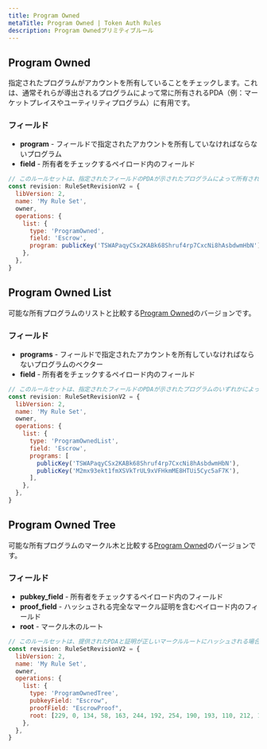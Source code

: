 ```yaml
---
title: Program Owned
metaTitle: Program Owned | Token Auth Rules
description: Program Ownedプリミティブルール
---
```


## Program Owned

指定されたプログラムがアカウントを所有していることをチェックします。これは、通常それらが導出されるプログラムによって常に所有されるPDA（例：マーケットプレイスやユーティリティプログラム）に有用です。

### フィールド

- **program** - フィールドで指定されたアカウントを所有していなければならないプログラム
- **field** - 所有者をチェックするペイロード内のフィールド

```js
// このルールセットは、指定されたフィールドのPDAが示されたプログラムによって所有されている場合のみtrueと評価されます。
const revision: RuleSetRevisionV2 = {
  libVersion: 2,
  name: 'My Rule Set',
  owner,
  operations: {
    list: {
      type: 'ProgramOwned',
      field: 'Escrow',
      program: publicKey('TSWAPaqyCSx2KABk68Shruf4rp7CxcNi8hAsbdwmHbN'),
    },
  },
}
```

## Program Owned List

可能な所有プログラムのリストと比較する[Program Owned](#program-owned)のバージョンです。

### フィールド

- **programs** - フィールドで指定されたアカウントを所有していなければならないプログラムのベクター
- **field** - 所有者をチェックするペイロード内のフィールド

```js
// このルールセットは、指定されたフィールドのPDAが示されたプログラムのいずれかによって所有されている場合のみtrueと評価されます。
const revision: RuleSetRevisionV2 = {
  libVersion: 2,
  name: 'My Rule Set',
  owner,
  operations: {
    list: {
      type: 'ProgramOwnedList',
      field: 'Escrow',
      programs: [
        publicKey('TSWAPaqyCSx2KABk68Shruf4rp7CxcNi8hAsbdwmHbN'),
        publicKey('M2mx93ekt1fmXSVkTrUL9xVFHkmME8HTUi5Cyc5aF7K'),
      ],
    },
  },
}
```

## Program Owned Tree

可能な所有プログラムのマークル木と比較する[Program Owned](#program-owned)のバージョンです。

### フィールド

- **pubkey_field** - 所有者をチェックするペイロード内のフィールド
- **proof_field** - ハッシュされる完全なマークル証明を含むペイロード内のフィールド
- **root** - マークル木のルート

```js
// このルールセットは、提供されたPDAと証明が正しいマークルルートにハッシュされる場合のみtrueと評価されます。
const revision: RuleSetRevisionV2 = {
  libVersion: 2,
  name: 'My Rule Set',
  owner,
  operations: {
    list: {
      type: 'ProgramOwnedTree',
      pubkeyField: "Escrow",
      proofField: "EscrowProof",
      root: [229, 0, 134, 58, 163, 244, 192, 254, 190, 193, 110, 212, 193, 145, 147, 18, 171, 160 213, 18, 52, 155, 8, 51, 44, 55, 25, 245, 3, 47, 172, 111],
    },
  },
}
```